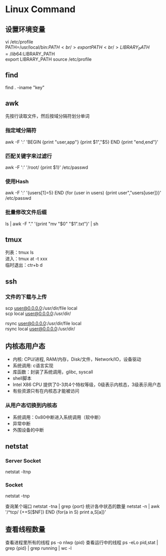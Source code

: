 # Linux Command

## 设置环境变量
vi /etc/profile <br/>
PATH=/usr/local/bin:$PATH <br/>
export PATH <br/>
LIBRARY_PATH=/lib64:$LIBRARY_PATH <br/>
export LIBRARY_PATH
source /etc/profile

## find
find . -iname "key"

## awk
先按行读取文件，然后按域分隔符划分单词

### 指定域分隔符
awk -F ':' 'BEGIN {print "user,app"} {print $1","$5} END {print "end,end"}'

### 匹配关键字来过滤行
awk -F ':' '/root/ {print $1}' /etc/passwd

### 使用Hash
awk -F ':' '{users[$1]=$5} END {for (user in users) {print user","users[user]}}' /etc/passwd

### 批量修改文件后缀
ls | awk -F "." '{print "mv "$0" "$1".txt"}' | sh

## tmux
列表：tmux ls <br/>
进入：tmux at -t xxx <br/>
临时退出：ctr+b d

## ssh
### 文件的下载与上传
scp user@0.0.0.0:/usr/dir/file local <br/>
scp local user@0.0.0.0:/usr/dir/

rsync user@0.0.0.0:/usr/dir/file local <br/>
rsync local user@0.0.0.0:/usr/dir/

## 内核态用户态
* 内核: CPU/进程, RAM/内存，Disk/文件，Network/IO，设备驱动
* 系统调用: c语言实现
* 库函数：封装了系统调用，glibc, syscall
* shell脚本
* Intel X86 CPU 提供了0-3共4个特权等级，0级表示内核态，3级表示用户态
* 有些资源只有在内核态才能被访问

### 从用户态切换到内核态
* 系统调用：0x80中断进入系统调用（软中断）
* 异常中断
* 外围设备的中断


## netstat
### Server Socket
netstat -ltnp

### Socket
netstat -tnp

查询某个端口
netstat -tna | grep {port}
统计各中状态的数量
netstat -n | awk '/^tcp/ {++S[$NF]} END {for(a in S) print a,S[a]}'


## 查看线程数量
查看进程里所有的线程
ps -o nlwp {pid}
查看运行中的线程
ps -eLo pid,stat | grep {pid} | grep running | wc -l





